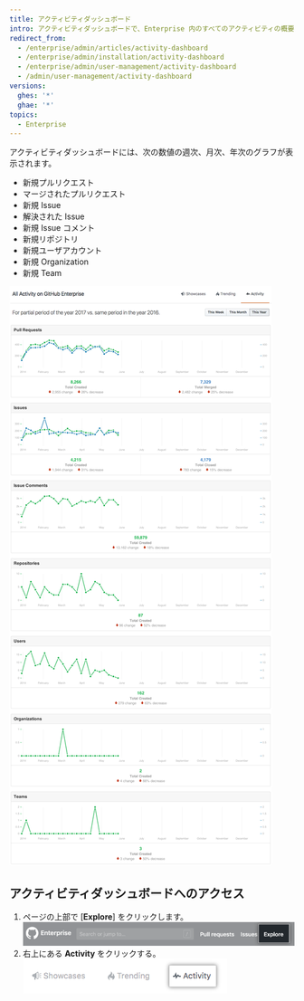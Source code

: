 ```yaml
---
title: アクティビティダッシュボード
intro: アクティビティダッシュボードで、Enterprise 内のすべてのアクティビティの概要を確認できます。
redirect_from:
  - /enterprise/admin/articles/activity-dashboard
  - /enterprise/admin/installation/activity-dashboard
  - /enterprise/admin/user-management/activity-dashboard
  - /admin/user-management/activity-dashboard
versions:
  ghes: '*'
  ghae: '*'
topics:
  - Enterprise
---
```


アクティビティダッシュボードには、次の数値の週次、月次、年次のグラフが表示されます。
- 新規プルリクエスト
- マージされたプルリクエスト
- 新規 Issue
- 解決された Issue
- 新規 Issue コメント
- 新規リポジトリ
- 新規ユーザアカウント
- 新規 Organization
- 新規 Team

![アクティビティダッシュボード](/assets/images/enterprise/activity/activity-dashboard-yearly.png)

## アクティビティダッシュボードへのアクセス

1. ページの上部で [**Explore**] をクリックします。 ![[Explore] タブ](/assets/images/enterprise/settings/ent-new-explore.png)
2. 右上にある **Activity** をクリックする。 ![Activity ボタン](/assets/images/enterprise/activity/activity-button.png)
